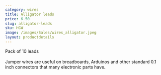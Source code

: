 ```yaml
---
category: wires
title: Alligator leads
price: 6.50
slug: alligator-leads
sku: HGW
image: /images/Sales/wires_alligator.jpeg
layout: productdetails
---
```


Pack of 10 leads
<br><br>Jumper wires are useful on breadboards, Arduinos and other standard 0.1 inch connectors that many electronic parts have.
